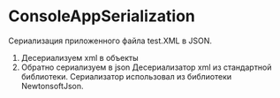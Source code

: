 # ConsoleAppSerialization
Сериализация приложенного файла test.XML в JSON.
1. Десериализуем xml в объекты
2. Обратно сериализуем в json
Десериализатор xml из стандартной библиотеки.
Сериализатор использовал из библиотеки NewtonsoftJson.
